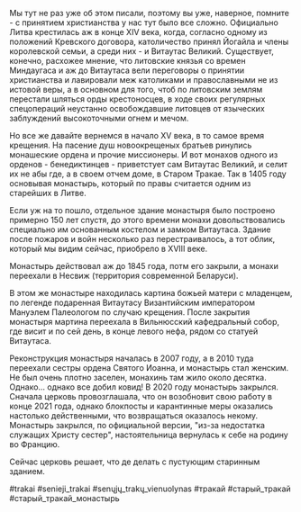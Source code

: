 Мы тут не раз уже об этом писали, поэтому вы уже, наверное, помните - с принятием христианства у нас тут было все сложно. Официально Литва крестилась аж в конце XIV века, когда, согласно одному из положений Кревского договора, католичество принял Йогайла и члены королевской семьи, а среди них - и Витаутас Великий. Существует, конечно, расхожее мнение, что литовские князья со времен Миндаугаса и аж до Витаутаса вели переговоры о принятии христианства и лавировали меж католиками и православными не из истовой веры, а в основном для того, чтоб по литовским землям перестали шляться орды крестоносцев, в ходе своих регулярных спецопераций неустанно освобождавшие литовцев от языческих заблуждений высокоточными огнем и мечом.

Но все же давайте вернемся в начало XV века, в то самое время крещения. На пасение душ новоокрещеных братьев ринулись монашеские ордена и прочие миссионеры. И вот монахов одного из орденов - бенедиктинцев - приветстует сам Витаутас Великий, и селит их не абы где, а в своем отчем доме, в Старом Тракае. Так в 1405 году основывая монастырь, который по правы считается одним из старейших в Литве.

Если уж на то пошло, отдельное здание монастыря было построено примерно 150 лет спустя, до этого времени монахи довольствовались специально им основанным костелом и замком Витаутаса. Здание после пожаров и войн несколько раз перестраивалось, а тот облик, который мы видим сейчас, приобрело в XVIII веке.

Монастырь действовал аж до 1845 года, потм его закрыли, а монахи переехали  в Несвиж (территория современной Беларуси).

В этом же монастыре находилась картина божьей матери с младенцем, по легенде подаренная Витаутасу Византийским императором Мануэлем Палеологом по случаю крещения. После закрытия монастыря мартина переехала в Вильнюсский кафедральный собор, где висит и по сей день, в конце левого нефа, рядом со статуей Витаутаса.

Реконструкция монастыря началась в 2007 году, а в 2010 туда переехали сестры ордена Святого Иоанна, и монастырь стал женским. Не был очень плотно заселен, монахинь там жило около десятка. Однако... однако все добил ковид! В 2020 году монастырь закрылся. Сначала церковь провозглашала, что он возобновит свою работу в конце 2021 года, однако блокпосты и карантинные меры  оказались настолько действенными, что возвращаться оказалось некому. Монастырь закрылся, по официальной версии, "из-за недостатка служащих Христу сестер", настоятельница вернулась к себе на родину во Францию.

Сейчас церковь решает, что де делать с пустующим старинным зданием.

#trakai #senieji_trakai #senųjų_trakų_vienuolynas #тракай #старый_тракай #старый_тракай_монастырь

